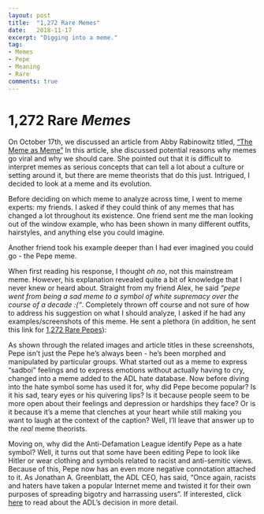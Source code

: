 ```yaml
---
layout: post
title:  "1,272 Rare Memes"
date:   2018-11-17
excerpt: "Digging into a meme."
tag:
- Memes
- Pepe
- Meaning
- Rare
comments: true
---
```


# 1,272 Rare *Memes*

On October 17th, we discussed an article from Abby Rabinowitz titled, [“The Meme as Meme”](http://nautil.us/issue/5/fame/the-meme-as-meme) In this article, she discussed potential reasons why memes go viral and why we should care. She pointed out that it is difficult to interpret memes as serious concepts that can tell a lot about a culture or setting around it, but there are meme theorists that do this just. Intrigued, I decided to look at a meme and its evolution.


Before deciding on which meme to analyze across time, I went to meme experts: my friends. I asked if they could think of any memes that has changed a lot throughout its existence. One friend sent me the man looking out of the window example, who has been shown in many different outfits, hairstyles, and anything else you could imagine. 

Another friend took his example deeper than I had ever imagined you could go - the Pepe meme.


When first reading his response, I thought *oh no*, not this mainstream meme. However, his explanation revealed quite a bit of knowledge that I never knew or heard about. Straight from my friend Alex, he said *“pepe went from being a sad meme to a symbol of white supremacy over the course of a decade :(“*. Completely thrown off course and not sure of how to address his suggestion on what I should analyze, I asked if he had any examples/screenshots of this meme. He sent a plethora (in addition, he sent this link for [1,272 Rare Pepes](https://www.google.com/amp/s/www.buzzfeednews.com/amphtml/katienotopoulos/1272-rare-pepes)):

As shown through the related images and article titles in these screenshots, Pepe isn’t just the Pepe he’s always been - he’s been morphed and manipulated by particular groups. What started out as a meme to express “sadboi” feelings and to express emotions without actually having to cry, changed into a meme added to the ADL hate database. Now before diving into the hate symbol some has used it for, why did Pepe become popular? Is it his sad, teary eyes or his quivering lips? Is it because people seem to be more open about their feelings and depression or hardships they face? Or is it because it’s a meme that clenches at your heart while still making you want to laugh at the context of the caption? Well, I’ll leave that answer up to the *real* meme theorists.

Moving on, why did the Anti-Defamation League identify Pepe as a hate symbol? Well, it turns out that some have been editing Pepe to look like Hitler or wear clothing and symbols related to racist and anti-semitic views. Because of this, Pepe now has an even more negative connotation attached to it. As Jonathan A. Greenblatt, the ADL CEO, has said, “Once again, racists and haters have taken a popular Internet meme and twisted it for their own purposes of spreading bigotry and harrassing users”. If interested, click [here](https://www.adl.org/news/press-releases/adl-adds-pepe-the-frog-meme-used-by-anti-semites-and-racists-to-online-hate) to read about the ADL’s decision in more detail.

